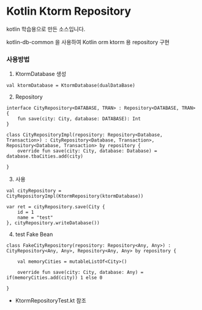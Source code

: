 # Kotlin Ktorm Repository 
kotlin 학습용으로 만든 소스입니다.

kotlin-db-common 을 사용하여 Kotlin orm ktorm 용 repository 구현

### 사용방법

1) KtormDatabase 생성

```aidl
val ktormDatabase = KtormDatabase(dualDataBase)
```

2) Repository 
```aidl
interface CityRepository<DATABASE, TRAN> : Repository<DATABASE, TRAN> {
    fun save(city: City, database: DATABASE): Int
}

class CityRepositoryImpl(repository: Repository<Database, Transaction>) : CityRepository<Database, Transaction>, Repository<Database, Transaction> by repository {
    override fun save(city: City, database: Database) = database.tbaCities.add(city)

}
```

3) 사용
```aidl
val cityRepository = CityRepositoryImpl(KtormRepository(ktormDatabase))

var ret = cityRepository.save(City {
    id = 1
    name = "test"
}, cityRepository.writeDatabase())

```

4) test Fake Bean
```aidl
class FakeCityRepository(repository: Repository<Any, Any>) : CityRepository<Any, Any>, Repository<Any, Any> by repository {

    val memoryCities = mutableListOf<City>()

    override fun save(city: City, database: Any) = if(memoryCities.add(city)) 1 else 0

}
```

* KtormRepositoryTest.kt 참조